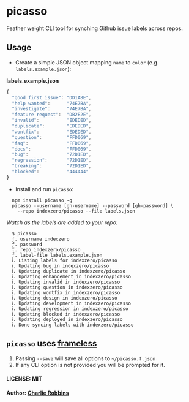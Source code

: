 # picasso

Feather weight CLI tool for synching Github issue labels across repos.

## Usage

* Create a simple JSON object mapping `name` to `color` (e.g. `labels.example.json`):

**labels.example.json**
``` js
{
  "good first issue": "DD1A8E",
  "help wanted":      "74E7BA",
  "investigate":      "74E7BA",
  "feature request":  "DB2E2E",
  "invalid":          "EDEDED",
  "duplicate":        "EDEDED",
  "wontfix":          "EDEDED",
  "question":         "FFD069",
  "faq":              "FFD069",
  "docs":             "FFD069",
  "bug":              "72D1ED",
  "regression":       "72D1ED",
  "breaking":         "72D1ED",
  "blocked":          "444444"
}
```

* Install and run `picasso`:

```
  npm install picasso -g
  picasso --username [gh-username] --password [gh-password] \
    --repo indexzero/picasso --file labels.json
```

_Watch as the labels are added to your repo:_

```
  $ picasso 
  ƒ. username indexzero
  ƒ. password 
  ƒ. repo indexzero/picasso
  ƒ. label-file labels.example.json
  ⅰ. Listing labels for indexzero/picasso
  ⅰ. Updating bug in indexzero/picasso
  ⅰ. Updating duplicate in indexzero/picasso
  ⅰ. Updating enhancement in indexzero/picasso
  ⅰ. Updating invalid in indexzero/picasso
  ⅰ. Updating question in indexzero/picasso
  ⅰ. Updating wontfix in indexzero/picasso
  ⅰ. Updating design in indexzero/picasso
  ⅰ. Updating development in indexzero/picasso
  ⅰ. Updating regression in indexzero/picasso
  ⅰ. Updating blocked in indexzero/picasso
  ⅰ. Updating deployed in indexzero/picasso
  ⅰ. Done syncing labels with indexzero/picasso
```

## `picasso` uses [frameless](https://github.com/dscape/frameless)

1. Passing `--save` will save all options to `~/picasso.f.json`
2. If any CLI option is not provided you will be prompted for it.

#### LICENSE: MIT
#### Author: [Charlie Robbins](http://nodejitsu.com)
